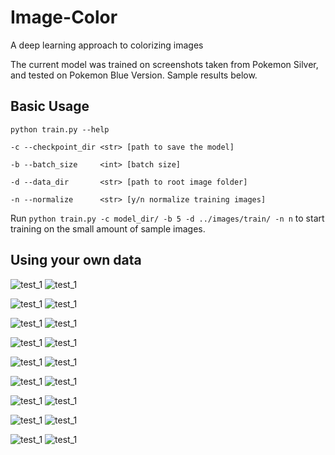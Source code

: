 # Image-Color
A deep learning approach to colorizing images

The current model was trained on screenshots taken from Pokemon Silver,
and tested on Pokemon Blue Version. Sample results below.

## Basic Usage
`python train.py --help`

`-c --checkpoint_dir <str> [path to save the model]`

`-b --batch_size     <int> [batch size]`

`-d --data_dir       <str> [path to root image folder]`

`-n --normalize      <str> [y/n normalize training images]`


Run `python train.py -c model_dir/ -b 5 -d ../images/train/ -n n` to start training
on the small amount of sample images.


## Using your own data


![test_1](https://github.com/cameronfabbri/Colorful-Image-Colorization/blob/master/images/test_3.png?raw=true)
![test_1](https://github.com/cameronfabbri/Colorful-Image-Colorization/blob/master/images/test_3_output.png?raw=true)

![test_1](https://github.com/cameronfabbri/Colorful-Image-Colorization/blob/master/images/test_5.png?raw=true)
![test_1](https://github.com/cameronfabbri/Colorful-Image-Colorization/blob/master/images/test_5_output.png?raw=true)

![test_1](https://github.com/cameronfabbri/Colorful-Image-Colorization/blob/master/images/test_1.png?raw=true)
![test_1](https://github.com/cameronfabbri/Colorful-Image-Colorization/blob/master/images/test_1_output.png?raw=true)

![test_1](https://github.com/cameronfabbri/Colorful-Image-Colorization/blob/master/images/test_2.png?raw=true)
![test_1](https://github.com/cameronfabbri/Colorful-Image-Colorization/blob/master/images/test_2_output.png?raw=true)

![test_1](https://github.com/cameronfabbri/Colorful-Image-Colorization/blob/master/images/test_4.png?raw=true)
![test_1](https://github.com/cameronfabbri/Colorful-Image-Colorization/blob/master/images/test_4_output.png?raw=true)

![test_1](https://github.com/cameronfabbri/Colorful-Image-Colorization/blob/master/images/test_6.png?raw=true)
![test_1](https://github.com/cameronfabbri/Colorful-Image-Colorization/blob/master/images/test_6_output.png?raw=true)

![test_1](https://github.com/cameronfabbri/Colorful-Image-Colorization/blob/master/images/test_7.png?raw=true)
![test_1](https://github.com/cameronfabbri/Colorful-Image-Colorization/blob/master/images/test_7_output.png?raw=true)

![test_1](https://github.com/cameronfabbri/Colorful-Image-Colorization/blob/master/images/test_8.png?raw=true)
![test_1](https://github.com/cameronfabbri/Colorful-Image-Colorization/blob/master/images/test_8_output.png?raw=true)

![test_1](https://github.com/cameronfabbri/Colorful-Image-Colorization/blob/master/images/test_9.png?raw=true)
![test_1](https://github.com/cameronfabbri/Colorful-Image-Colorization/blob/master/images/test_9_output.png?raw=true)


